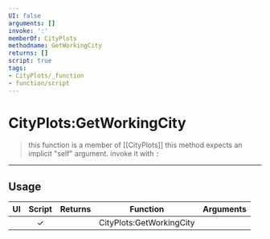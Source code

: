 ```yaml
---
UI: false
arguments: []
invoke: ':'
memberOf: CityPlots
methodname: GetWorkingCity
returns: []
script: true
tags:
- CityPlots/_function
- function/script
---
```

# CityPlots:GetWorkingCity
> this function is a member of [[CityPlots]]
> this method expects an implicit "self" argument. invoke it with `:`
-----
## Usage
|  UI | Script | Returns | Function | Arguments |
|:---:|:------:|-------:|:--------:|:---------|
| |✓||CityPlots:GetWorkingCity||
